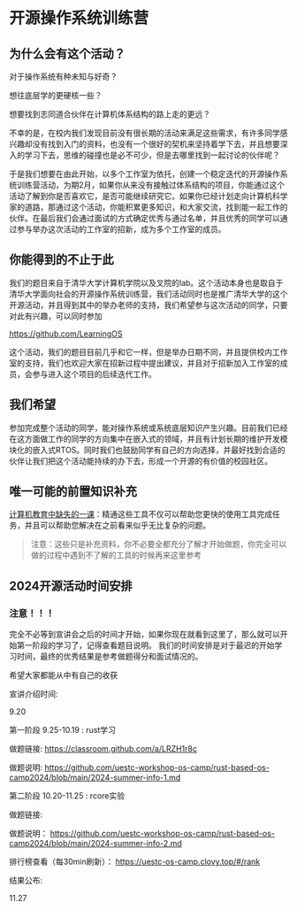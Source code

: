 # 开源操作系统训练营

## 为什么会有这个活动？

对于操作系统有种未知与好奇？

想往底层学的更硬核一些？

想要找到志同道合伙伴在计算机体系结构的路上走的更远？

不幸的是，在校内我们发现目前没有很长期的活动来满足这些需求，有许多同学感兴趣却没有找到入门的资料，也没有一个很好的契机来坚持着学下去，并且想要深入的学习下去，思维的碰撞也是必不可少，但是去哪里找到一起讨论的伙伴呢？

于是我们想要在由此开始，以多个工作室为依托，创建一个稳定迭代的开源操作系统训练营活动，为期2月，如果你从来没有接触过体系结构的项目，你能通过这个活动了解到你是否喜欢它，是否可能继续研究它。如果你已经计划走向计算机科学家的道路，那通过这个活动，你能积累更多知识，和大家交流，找到能一起工作的伙伴。在最后我们会通过面试的方式确定优秀与通过名单，并且优秀的同学可以通过参与举办这次活动的工作室的招新，成为多个工作室的成员。

## 你能得到的不止于此

我们的题目来自于清华大学计算机学院以及叉院的lab。这个活动本身也是取自于清华大学面向社会的开源操作系统训练营，我们活动同时也是推广清华大学的这个开源活动，并且得到其中的举办老师的支持，我们希望参与这次活动的同学，只要对此有兴趣，可以同时参加

https://github.com/LearningOS 

这个活动，我们的题目目前几乎和它一样，但是举办日期不同，并且提供校内工作室的支持，我们也欢迎大家在招新过程中提出建议，并且对于招新加入工作室的成员，会参与进入这个项目的后续迭代工作。

## 我们希望
参加完成整个活动的同学，能对操作系统或系统底层知识产生兴趣。目前我们已经在这方面做工作的同学的方向集中在嵌入式的领域，并且有计划长期的维护开发模块化的嵌入式RTOS。同时我们也鼓励同学有自己的方向选择，并最好找到合适的伙伴让我们把这个活动能持续的办下去，形成一个开源的有价值的校园社区。
## 唯一可能的前置知识补充
[计算机教育中缺失的一课](https://missing-semester-cn.github.io/)：精通这些工具不仅可以帮助您更快的使用工具完成任务，并且可以帮助您解决在之前看来似乎无比复杂的问题。
> 注意：这些只是补充资料，你不必要全都充分了解才开始做题，你完全可以做的过程中遇到不了解的工具的时候再来这里参考
## 2024开源活动时间安排
### 注意！！！
完全不必等到宣讲会之后的时间才开始，如果你现在就看到这里了，那么就可以开始第一阶段的学习了，记得查看题目说明。
我们的时间安排是对于最迟的开始学习时间，最终的优秀结果是参考做题得分和面试情况的。

希望大家都能从中有自己的收获

宣讲介绍时间:

9.20

第一阶段 9.25-10.19 : rust学习

做题链接:
https://classroom.github.com/a/LRZH1r8c

做题说明:
https://github.com/uestc-workshop-os-camp/rust-based-os-camp2024/blob/main/2024-summer-info-1.md

第二阶段 10.20-11.25 : rcore实验

做题链接:


做题说明：
https://github.com/uestc-workshop-os-camp/rust-based-os-camp2024/blob/main/2024-summer-info-2.md

排行榜查看（每30min刷新）：
https://uestc-os-camp.clovy.top/#/rank

结果公布:

11.27
